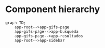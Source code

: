 # Component hierarchy

```mermaid
graph TD;
    app-root-->app-gifs-page
    app-gifs-page-->app-busqueda
    app-gifs-page-->app-resultados
    app-root-->app-sidebar
```
